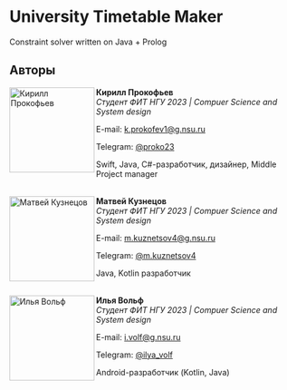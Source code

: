 # University Timetable Maker
Constraint solver written on Java + Prolog

## Авторы

<img src="https://habrastorage.org/webt/xn/wq/r_/xnwqr_c12neoliwun446oljbewq.png" alt="Кирилл Прокофьев" align="left" width="150"/>

**Кирилл Прокофьев**  
*Студент ФИТ НГУ 2023 | Compuer Science and System design*  

E-mail:  k.prokofev1@g.nsu.ru

Telegram: [@proko23](https://t.me/proko23)

Swift, Java, C#-разработчик, дизайнер, Middle Project manager


<br><img src="https://sun4-15.userapi.com/s/v1/ig2/FjWJi_Zm2Q3KZD-iwuhTudUT7xb8osoibdgorp-PauS_Lc7JRbU65f7EXz6pXSFoQrDC3AsqxShkPUdbiTom3Ois.jpg?size=200x200&quality=96&crop=305,10,500,500&ava=1" alt="Матвей Кузнецов" align="left" width="150"/>
**Матвей Кузнецов**  
*Студент ФИТ НГУ 2023 | 
Compuer Science and System design*  

E-mail: m.kuznetsov4@g.nsu.ru 

Telegram: [@m.kuznetsov4](https://t.me/m.kuznetsov4)

Java, Kotlin разработчик

<br><img src="https://sun4-16.userapi.com/s/v1/if1/QCFDJ8XW2K2UIfXUNbPC6K18yN6NKdGnqiQwfEljHD-5sBBNhO3055BBuYjuDxxXtRTj1YHN.jpg?size=200x200&quality=96&crop=0,55,746,746&ava=1" alt="Илья Вольф" align="left" width="150"/>
**Илья Вольф**  
*Студент ФИТ НГУ 2023 | 
Compuer Science and System design*  

E-mail: i.volf@g.nsu.ru 

Telegram: [@ilya_volf](https://t.me/Ilya_Volf)

Android-разработчик (Kotlin, Java)

